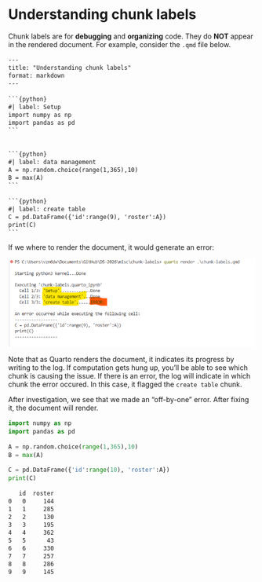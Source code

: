 # Understanding chunk labels


Chunk labels are for **debugging** and **organizing** code. They do **NOT** appear in the
rendered document. For example, consider the `.qmd` file below.

```` {verbatim}
---
title: "Understanding chunk labels"
format: markdown
---

```{python}
#| label: Setup
import numpy as np
import pandas as pd
```


```{python}
#| label: data management
A = np.random.choice(range(1,365),10)
B = max(A)
```

```{python}
#| label: create table
C = pd.DataFrame({'id':range(9), 'roster':A})
print(C)
```
````

If we where to render the document, it would generate an error:

![](B.png)

Note that as Quarto renders the document, it indicates its progress by
writing to the log. If computation gets hung up, you’ll be able to see
which chunk is causing the issue. If there is an error, the log will
indicate in which chunk the error occured. In this case, it flagged the
`create table` chunk.

After investigation, we see that we made an “off-by-one” error. After
fixing it, the document will render.

``` python
import numpy as np
import pandas as pd
```

``` python
A = np.random.choice(range(1,365),10)
B = max(A)
```

``` python
C = pd.DataFrame({'id':range(10), 'roster':A})
print(C)
```

       id  roster
    0   0     144
    1   1     285
    2   2     130
    3   3     195
    4   4     362
    5   5      43
    6   6     330
    7   7     257
    8   8     286
    9   9     145
